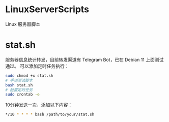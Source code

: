 # LinuxServerScripts
Linux 服务器脚本

# stat.sh
服务器信息统计转发，目前转发渠道有 Telegram Bot，已在 Debian 11 上面测试通过。
可以添加定时任务执行：
```bash
sudo chmod +x stat.sh
# 手动测试脚本
bash stat.sh
# 配置定时任务
sudo crontab -e
```
10分钟发送一次，添加以下内容：
```bash
*/10 * * * * bash /path/to/your/stat.sh
```